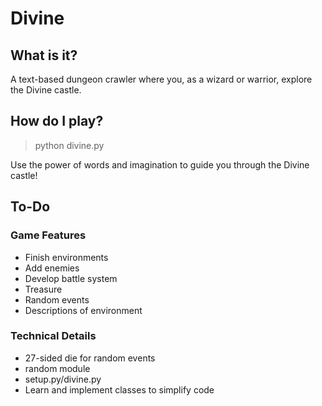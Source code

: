 # Divine #

## What is it? ##
A text-based dungeon crawler where you, as a wizard or warrior, explore the Divine castle.

## How do I play? ##
> python divine.py

Use the power of words and imagination to guide you through the Divine castle!

## To-Do ##

### Game Features ###
* Finish environments
* Add enemies
* Develop battle system
* Treasure
* Random events
* Descriptions of environment

### Technical Details
* 27-sided die for random events
* random module
* setup.py/divine.py
* Learn and implement classes to simplify code

